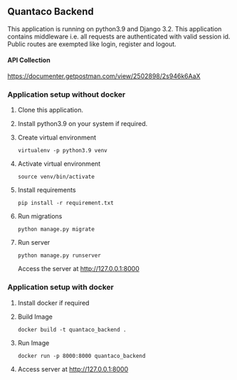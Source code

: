 ## Quantaco Backend

This application is running on python3.9 and Django 3.2. This application 
contains middleware i.e. all requests are authenticated with valid session id.
Public routes are exempted like login, register and logout.

#### API Collection
https://documenter.getpostman.com/view/2502898/2s946k6AaX

### Application setup without docker

1. Clone this application.
2. Install python3.9 on your system if required.
3. Create virtual environment

    ``virtualenv -p python3.9 venv``
4. Activate virtual environment 
    
    ``source venv/bin/activate``
5. Install requirements

    ``pip install -r requirement.txt``
6. Run migrations
    
    ``python manage.py migrate``
7. Run server

    ``python manage.py runserver``

    Access the server at http://127.0.0.1:8000

### Application setup with docker
1. Install docker if required
2. Build Image

    ``docker build -t quantaco_backend .``
3. Run Image

    ``docker run -p 8000:8000 quantaco_backend``
4. Access server at http://127.0.0.1:8000